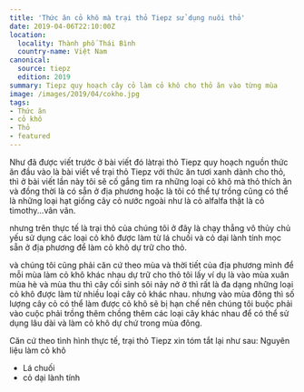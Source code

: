 ```yaml
---
title: 'Thức ăn cỏ khô mà trại thỏ Tiepz sử dụng nuôi thỏ'
date: 2019-04-06T22:10:00Z
location:
  locality: Thành phố Thái Bình
  country-name: Việt Nam
canonical:
  source: tiepz
  edition: 2019
summary: Tiepz quy hoạch cây cỏ làm cỏ khô cho thỏ ăn vào từng mùa
image: /images/2019/04/cokho.jpg
tags:
- Thức ăn
- cỏ khô
- Thỏ
- featured
---
```

Như đã được viết trước ở bài viết đó làtrại thỏ Tiepz quy hoạch nguồn thức ăn đầu vào là bài viết về trại thỏ Tiepz với thức ăn tươi xanh dành cho thỏ, thì ở bài viết lần này tôi sẽ cố gắng tìm ra những loại cỏ khô mà thỏ thích ăn và đồng thời là có sẵn ở địa phương hoặc là tôi có thể tự trồng cũng có thể là những loại hạt giống cây cỏ nước ngoài như là cỏ alfalfa thật là cỏ timothy...vân vân.

nhưng trên thực tế là trại thỏ của chúng tôi ở đây là chạy thẳng vô thủy chủ yếu sử dụng các loại cỏ khô được làm từ lá chuối và cỏ dại lành tính mọc sẵn ở địa phương để làm cỏ khô dự trữ cho thỏ.

và chúng tôi cũng phải căn cứ theo mùa và thời tiết của địa phương mình để mỗi mùa làm cỏ khô khác nhau dự trữ cho thỏ tôi lấy ví dụ là vào mùa xuân mùa hè và mùa thu thì cây cối sinh sôi nảy nở ở thì rất là đa dạng những loại cỏ khô được làm từ nhiều loại cây cỏ khác nhau. nhưng vào mùa đông thì số lượng cây cỏ có thể làm được cỏ khô sẽ bị hạn chế nên chúng tôi buộc phải vào cuộc phải trồng thêm chồng thêm các loại cây khác nhau để có thể sử dụng lâu dài và làm cỏ khô dự chứ trong mùa đông.

Căn cứ theo tình hình thực tế, trại thỏ Tiepz xin tóm tắt lại như sau:
Nguyên liệu làm cỏ khô
- Lá chuối
- cỏ dại lành tính
